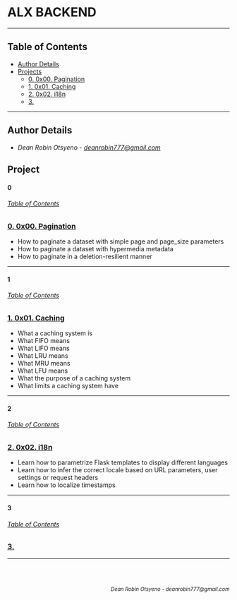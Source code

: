 # **ALX BACKEND**
---
## Table of Contents
- [Author Details](#author-details)
- [Projects](#tasks)
    - [0. 0x00. Pagination](#0)
    - [1. 0x01. Caching](#1)
    - [2. 0x02. i18n](#2)
    - [3. ](#3)
---
## Author Details
- *Dean Robin Otsyeno - deanrobin777@gmail.com*

## Project
#### 0
###### [Table of Contents](#table-of-contents)
### [0. 0x00. Pagination](./0x00-pagination)
- How to paginate a dataset with simple page and page_size parameters
- How to paginate a dataset with hypermedia metadata
- How to paginate in a deletion-resilient manner

---
#### 1
###### [Table of Contents](#table-of-contents)
### [1. 0x01. Caching](./0x01-caching)
- What a caching system is
- What FIFO means
- What LIFO means
- What LRU means
- What MRU means
- What LFU means
- What the purpose of a caching system
- What limits a caching system have

---
#### 2
###### [Table of Contents](#table-of-contents)
### [2. 0x02. i18n](./0x02-i18n)
- Learn how to parametrize Flask templates to display different languages
- Learn how to infer the correct locale based on URL parameters, user settings or request headers
- Learn how to localize timestamps

---
#### 3
###### [Table of Contents](#table-of-contents)
### [3. ](./)

---


<br></br>
<div align="right">
    <sub style="font-style: italic"> Dean Robin Otsyeno - deanrobin777@gmail.com</sub>
</div>
